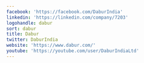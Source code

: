 ```yaml
---
facebook: 'https://facebook.com/DaburIndia'
linkedin: 'https://linkedin.com/company/7203'
logohandle: dabur
sort: dabur
title: Dabur
twitter: DaburIndia
website: 'https://www.dabur.com/'
youtube: 'https://youtube.com/user/DaburIndiaLtd'
---
```


